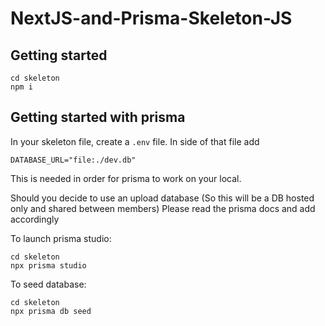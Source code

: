 # NextJS-and-Prisma-Skeleton-JS

## Getting started

```
cd skeleton
npm i
```

## Getting started with prisma

In your skeleton file, create a `.env` file. In side of that file add

```
DATABASE_URL="file:./dev.db"
```

This is needed in order for prisma to work on your local.

Should you decide to use an upload database (So this will be a DB hosted only and shared between members) Please read the prisma docs and add accordingly


To launch prisma studio:
```
cd skeleton
npx prisma studio
```

To seed database:
```
cd skeleton
npx prisma db seed
```